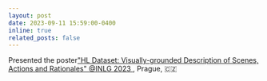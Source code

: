 ```yaml
---
layout: post
date: 2023-09-11 15:59:00-0400
inline: true
related_posts: false
---
```


Presented the poster<a href="https://sigdialinlg2023.github.io/static/posters/INLG2023/13.pdf">"HL Dataset: Visually-grounded Description of Scenes, Actions and Rationales" </a><a href="https://inlg2023.github.io/"> @INLG 2023 </a> , Prague, 🇨🇿
